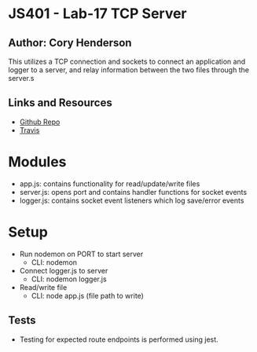 # JS401 - Lab-17 TCP Server
## Author: Cory Henderson
This utilizes a TCP connection and sockets to connect an application and logger to a server, and relay information between the two files through the server.s

## Links and Resources
- [Github Repo](https://github.com/401-advanced-javascript-1/lab-13-bearerAuth/tree/submission)
- [Travis](https://www.travis-ci.com/401-advanced-javascript-1/lab-13-bearerAuth)

# Modules
- app.js: contains functionality for read/update/write files
- server.js: opens port and contains handler functions for socket events
- logger.js: contains socket event listeners which log save/error events

# Setup
- Run nodemon on PORT to start server
    - CLI: nodemon
- Connect logger.js to server
    - CLI: nodemon logger.js
- Read/write file
    - CLI: node app.js (file path to write)

## Tests
- Testing for expected route endpoints is performed using jest.
